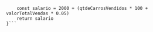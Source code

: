```function calculaSalario(qtdeCarrosVendidos, valorTotalVendas) {
    const salario = 2000 + (qtdeCarrosVendidos * 100 + valorTotalVendas * 0.05)
    return salario
}``` 